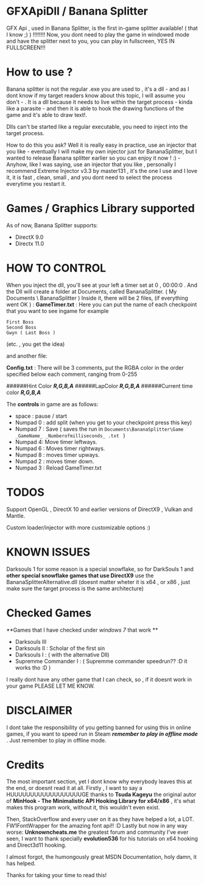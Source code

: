 # GFXApiDll / Banana Splitter
GFX Api , used in Banana Splitter, is the first in-game splitter available! ( that I know ;) ) !!!!!!!!
Now, you dont need to play the game in windowed mode and have the splitter next to you, you can play in fullscreen, YES IN FULLSCREEN!!!
# How to use ?
Banana splitter is not the regular .exe you are used to , it's a dll - and as I dont know if my target readers know about this topic, I will assume you don't - . It is a dll because it needs to live within the target process - kinda like a parasite - and then it is able to hook the drawing functions of the game and it's able to draw text!.

Dlls can't be started like a regular executable, you need to inject into the target process.

How to do this you ask? Well it is really easy in practice, use an injector that you like - eventually I will make my own injector just for BananaSplitter, but I wanted to release Banana splitter earlier so you can enjoy it now ! :) - Anyhow, like I was saying, use an injector that you like , personally I recommend Extreme Injector v3.3 by master131 , it's the one I use and I love it, it is fast , clean, small , and you dont need to select the process everytime you restart it. 

# Games / Graphics Library supported
As of now, Banana Splitter supports:
- DirectX 9.0
- Directx 11.0

# HOW TO CONTROL

When you inject the dll, you'll see at your left a timer set at 0 , 00:00:0 .
And the Dll will create a folder at Documents, called BananaSplitter. ( My Documents \ BananaSplitter )
Inside it, there will be 2 files, (if everything went OK ) :
**GameTimer.txt** : Here you can put the name of each checkpoint that you want to see ingame for example

```
First Boss
Second Boss
Gwyn ( Last Boss )
```


(etc. , you get the idea)

and another file:

**Config.txt** : There will be 3 comments, put the RGBA color in the order specified below each comment, ranging from 0-255

######Hint Color
**_R,G,B,A_**
######LapColor
**_R,G,B,A_**
######Current time color
**_R,G,B,A_**

The **controls** in game are as follows: 
- space : pause / start
- Numpad 0 : add split (when you get to your checkpoint press this key)
- Numpad 7 : Save ( saves the run in `Documents\BananaSplitter\Game _GameName_ _Numberofmilliseconds_ .txt ` )
- Numpad 4:  Move timer leftways.
- Numpad 6 : Moves timer rightways.
- Numpad 8 : moves timer upways.
- Numpad 2 : moves timer down.
- Numpad 3 : Reload GameTimer.txt

# TODOS

Support  OpenGL , DirectX 10 and earlier versions of DirectX9 , Vulkan and Mantle.

Custom loader/injector with more customizable options :)

# KNOWN ISSUES

Darksouls 1 for some reason is a special snowflake, so for DarkSouls 1 and **other special snowflake games that use DirectX9** use the BananaSplitterAlternative.dll (doesnt matter wheter it is x64 , or x86 , just make sure the target process is the same architecture)

# Checked Games

**Games that I have checked under _windows 7_ that work ** 
- Darksouls III
- Darksouls II : Scholar of the first sin
- Darksouls I  : ( with the alternative Dll)
- Supremme Commander I : ( Supremme commander speedrun?? :D it works tho :D )

I really dont have any other game that I can check, so , if it doesnt work in your game PLEASE LET ME KNOW.

# DISCLAIMER
I dont take the responsibility of you getting banned for using this in online games, if you want to speed run in Steam **_remember to play in offline mode_** . Just remember to play in offline mode.
# Credits

The most important section, yet I dont know why everybody leaves this at the end, or doesnt read it at all.
Firstly , I want to say a HUUUUUUUUUUUUUUUUUUGE thanks to **Tsuda Kageyu** the original autor of **MinHook - The Minimalistic API Hooking Library for x64/x86** , it's what makes this program work, without it, this wouldn't even exist.

Then, StackOverflow and every user on it as they have helped a lot, a LOT.
FW1FontWrapper for the amazing font api!! :D
Lastly but now in any way worse: **Unknowncheats.me** the greatest forum and community I've ever seen, I want to thank specially  **evolution536** for his tutorials on x64 hooking and Direct3d11 hooking.

I almost forgot, the humongously great MSDN Documentation, holy damn, it has helped. 


Thanks for taking your time to read this!



